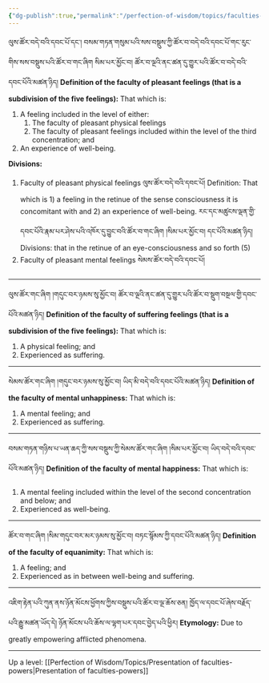 ```yaml
---
{"dg-publish":true,"permalink":"/perfection-of-wisdom/topics/faculties-of-the-five-feelings/"}
---
```


ལུས་ཚོར་བདེ་བའི་དབང་པོ་དང༌། བསམ་གཏན་གསུམ་པའི་སས་བསྡུས་ཀྱི་ཚོར་བ་བདེ་བའི་དབང་པོ་གང་རུང་གིས་སས་བསྡུས་པའི་ཚོར་བ་གང་ཞིག  སིམ་པར་མྱོང་བ། ཚོར་བ་ལྔའི་ནང་ཚན་དུ་གྱུར་པའི་ཚོར་བ་བདེ་བའི་དབང་པོའི་མཚན་ཉིད།
**Definition of the faculty of pleasant feelings (that is a subdivision of the five feelings):** That which is:
1. A feeling included in the level of either:
	1. The faculty of pleasant physical feelings
	2. The faculty of pleasant feelings included within the level of the third concentration; and
2. An experience of well-being.

**Divisions:**
1. Faculty of pleasant physical feelings ལུས་ཚོར་བདེ་བའི་དབང་པོ།
   Definition: That which is 1) a feeling in the retinue of the sense consciousness it is concomitant with and 2) an experience of well-being. 
   རང་དང་མཚུངས་ལྡན་གྱི་དབང་པོའི་རྣམ་པར་ཤེས་པའི་འཁོར་དུ་བྱུང་བའི་ཚོར་བ་གང་ཞིག །སིམ་པར་མྱོང་བ། དང་པོའི་མཚན་ཉིད།
   Divisions: that in the retinue of an eye-consciousness and so forth (5)
2. Faculty of pleasant mental feelings སེམས་ཚོར་བདེ་བའི་དབང་པོ།

---
ལུས་ཚོར་གང་ཞིག །གདུང་བར་ཉམས་སུ་མྱོང་བ། ཚོར་བ་ལྔའི་ནང་ཚན་དུ་གྱུར་པའི་ཚོར་བ་སྡུག་བསྔལ་གྱི་དབང་པོའི་མཚན་ཉིད། 
**Definition of the faculty of suffering feelings (that is a subdivision of the five feelings):** That which is:
1. A physical feeling; and 
2. Experienced as suffering.
---
སེམས་ཚོར་གང་ཞིག །གདུང་བར་ཉམས་སུ་མྱོང་བ། ཡིད་མི་བདེ་བའི་དབང་པོའི་མཚན་ཉིད། 
**Definition of the faculty of mental unhappiness:** That which is:
1. A mental feeling; and
2. Experienced as suffering.
---
བསམ་གཏན་གཉིས་པ་ཡན་ཆད་ཀྱི་སས་བསྡུས་ཀྱི་སེམས་ཚོར་གང་ཞིག །སིམ་པར་མྱོང་བ། ཡིད་བདེ་བའི་དབང་པོའི་མཚན་ཉིད། 
**Definition of the faculty of mental happiness:** That which is:
1. A mental feeling included within the level of the second concentration and below; and
2. Experienced as well-being.
---
ཚོར་བ་གང་ཞིག །སིམ་གདུང་བར་མར་ཉམས་སུ་མྱོང་བ། བཏང་སྙོམས་ཀྱི་དབང་པོའི་མཚན་ཉིད།
**Definition of the faculty of equanimity:** That which is:
1. A feeling; and
2. Experienced as in between well-being and suffering.

---
འཇིག་རྟེན་པའི་ཀུན་ནས་ཉོན་མོངས་ཕྱོགས་ཀྱིས་བསྡུས་པའི་ཚོར་བ་ལྔ་ཆོས་ཅན། ཁྱོད་ལ་དབང་པོ་ཞེས་བརྗོད་པའི་རྒྱུ་མཚན་ཡོད་དེ། 
ཉོན་མོངས་པའི་ཆོས་ལ་ལྷག་པར་དབང་བྱེད་པའི་ཕྱིར།
**Etymology:** Due to greatly empowering afflicted phenomena.

---
Up a level: [[Perfection of Wisdom/Topics/Presentation of faculties-powers\|Presentation of faculties-powers]]